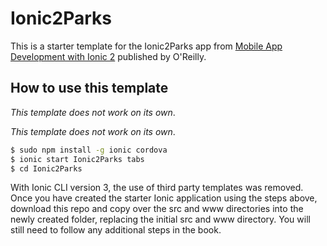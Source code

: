 # Ionic2Parks

This is a starter template for the Ionic2Parks app from [Mobile App Development with Ionic 2](http://www.ionic2book.com/) published by O'Reilly.

## How to use this template

*This template does not work on its own*.

*This template does not work on its own*.

```bash
$ sudo npm install -g ionic cordova
$ ionic start Ionic2Parks tabs
$ cd Ionic2Parks
```

With Ionic CLI version 3, the use of third party templates was removed. Once you have created the starter Ionic application using the steps above, download this repo and copy over the src and www directories into the newly created folder, replacing the initial src and www directory. You will still need to follow any additional steps in the book.

